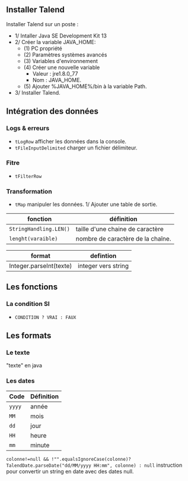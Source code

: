 ## Installer Talend

Installer Talend sur un poste :
* 1/ Intaller Java SE Development Kit 13
* 2/ Créer la variable JAVA_HOME:
	* (1) PC propriété 
	* (2) Paramètres systèmes avancés
	* (3) Variables d'environnement
	* (4) Créer une nouvelle variable 
		* Valeur  : jre1.8.0_77
		* Nom 	  : JAVA_HOME.
	* (5) Ajouter %JAVA_HOME%/bin à la variable Path.
* 3/ Installer Talend.

## Intégration des données

### Logs & erreurs

* `tLogRow` afficher les données dans la console.
* `tFileInputDelimited` charger un fichier délimiteur.

### Fitre

* `tFilterRow`

### Transformation

* `tMap` manipuler les données.
1/ Ajouter une table de sortie.

| fonction | définition |
|---|---| 
| `StringHandling.LEN()` | taille d'une chaine de caractère |
| `lenght(varaible)` | nombre de caractère de la chaîne. |


| format | defintion |
|---|---|
Integer.parseInt(texte) | integer vers string |

## Les fonctions

### La condition SI

* `CONDITION ? VRAI : FAUX`

## Les formats

### Le texte

"texte" en java

### Les dates

| Code | Définition |
|---|---|
| `yyyy` | année |
| `MM` | mois
| `dd` | jour
| `HH` | heure
| `mm` | minute |

`colonne!=null && !"".equalsIgnoreCase(colonne)? TalendDate.parseDate("dd/MM/yyyy HH:mm", colonne) : null` instruction pour convertir un string en date avec des dates null.


